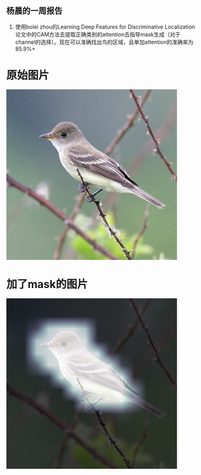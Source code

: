 杨晨的一周报告
--------
1. 使用bolei zhou的Learning Deep Features for Discriminative Localization论文中的CAM方法去提取正确类别的attention去指导mask生成（对于channel的选择）。现在可以准确找出鸟的区域，且单加attention的准确率为85.9%+  
# 原始图片  
![Original Picture](./original.jpg)  
# 加了mask的图片  
![Attention Picture](./attention.jpg)